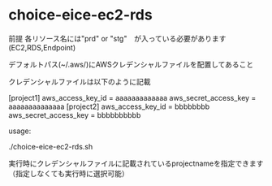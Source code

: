 # choice-eice-ec2-rds

前提
各リソース名には"prd" or "stg"　が入っている必要があります(EC2,RDS,Endpoint)

デフォルトパス(~/.aws/)にAWSクレデンシャルファイルを配置してあること

クレデンシャルファイルは以下のように記載


[project1]
aws_access_key_id = aaaaaaaaaaaaa
aws_secret_access_key = aaaaaaaaaaaaaa
[project2]
aws_access_key_id = bbbbbbbb
aws_secret_access_key = bbbbbbbbbb


usage:

./choice-eice-ec2-rds.sh


実行時にクレデンシャルファイルに記載されているprojectnameを指定できます
（指定しなくても実行時に選択可能）

